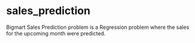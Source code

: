 # sales_prediction
Bigmart Sales Prediction problem is a Regression problem where the sales for the upcoming month were predicted.
